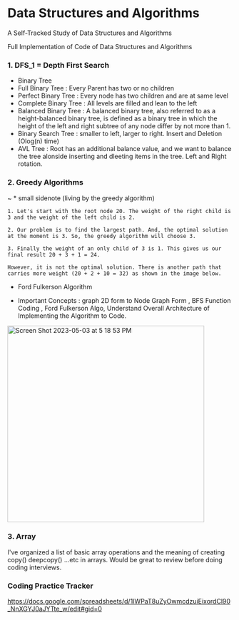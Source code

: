 # Data Structures and Algorithms

A Self-Tracked Study of Data Structures and Algorithms

Full Implementation of Code of Data Structures and Algorithms

### 1. DFS_1 = Depth First Search 

- Binary Tree  
- Full Binary Tree : Every Parent has two or no children
- Perfect Binary Tree : Every node has two children and are at same level
- Complete Binary Tree : All levels are filled and lean to the left
- Balanced Binary Tree : A balanced binary tree, also referred to as a height-balanced binary tree, is defined as a binary tree in which the height of the left and right subtree of any node differ by not more than 1.
- Binary Search Tree : smaller to left, larger to right. Insert and Deletion (Olog(n) time)
- AVL Tree : Root has an additional balance value, and we want to balance the tree alonside inserting and dleeting items in the tree. Left and Right rotation.


### 2. Greedy Algorithms

  ~ * small sidenote (living by the greedy algorithm)

    1. Let's start with the root node 20. The weight of the right child is 3 and the weight of the left child is 2.

    2. Our problem is to find the largest path. And, the optimal solution at the moment is 3. So, the greedy algorithm will choose 3.

    3. Finally the weight of an only child of 3 is 1. This gives us our final result 20 + 3 + 1 = 24.

    However, it is not the optimal solution. There is another path that carries more weight (20 + 2 + 10 = 32) as shown in the image below.


* Ford Fulkerson Algorithm
- Important Concepts : graph 2D form to Node Graph Form , BFS Function Coding , Ford Fulkerson Algo, Understand Overall Architecture of Implementing the Algorithm to Code.

<img width="441" alt="Screen Shot 2023-05-03 at 5 18 53 PM" src="https://user-images.githubusercontent.com/59305253/235950839-55673211-e092-4a6c-9684-17d40bbe8604.png">

### 3. Array

I've organized a list of basic array operations and the meaning of creating copy() deepcopy() ...etc in arrays. Would be great to review before doing coding interviews.


### Coding Practice Tracker 
https://docs.google.com/spreadsheets/d/1IWPaT8uZyOwmcdzuiEixordCl90_NnXGYJ0aJYTte_w/edit#gid=0